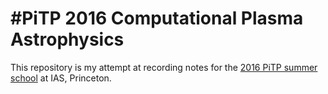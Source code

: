 #PiTP 2016 Computational Plasma Astrophysics
===========================================

This repository is my attempt at recording notes for the 
[2016 PiTP summer school](https://pitp.ias.edu/) at IAS, Princeton.
